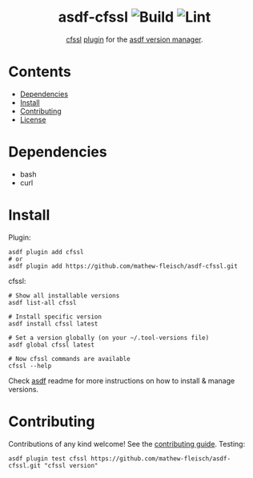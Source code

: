 <div align="center">

# asdf-cfssl ![Build](https://github.com/mathew-fleisch/asdf-cfssl/workflows/Build/badge.svg) ![Lint](https://github.com/mathew-fleisch/asdf-cfssl/workflows/Lint/badge.svg)

[cfssl](https://github.com/cloudflare/cfssl) [plugin](https://github.com/mathew-fleisch/asdf-cfssl) for the [asdf version manager](https://asdf-vm.com).

</div>

# Contents

- [Dependencies](#dependencies)
- [Install](#install)
- [Contributing](#contributing)
- [License](#license)

# Dependencies

- bash
- curl

# Install

Plugin:

```shell
asdf plugin add cfssl
# or
asdf plugin add https://github.com/mathew-fleisch/asdf-cfssl.git
```

cfssl:

```shell
# Show all installable versions
asdf list-all cfssl

# Install specific version
asdf install cfssl latest

# Set a version globally (on your ~/.tool-versions file)
asdf global cfssl latest

# Now cfssl commands are available
cfssl --help
```

Check [asdf](https://github.com/asdf-vm/asdf) readme for more instructions on how to
install & manage versions.

# Contributing

Contributions of any kind welcome! See the [contributing guide](CONTRIBUTING.md). Testing:

```shell
asdf plugin test cfssl https://github.com/mathew-fleisch/asdf-cfssl.git "cfssl version"
```

